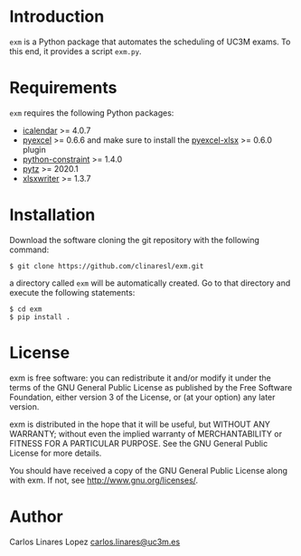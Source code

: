 # Introduction #

``exm`` is a Python package that automates the scheduling of UC3M exams. To this
end, it provides a script `exm.py`.


# Requirements #

``exm`` requires the following Python packages:

* [icalendar](https://pypi.org/project/icalendar/) >= 4.0.7
* [pyexcel](https://pypi.org/project/pyexcel/) >= 0.6.6
  and make sure to install the [pyexcel-xlsx](https://pypi.org/project/pyexcel-xlsx/) >= 0.6.0 plugin
* [python-constraint](https://pypi.org/project/python-constraint/) >= 1.4.0
* [pytz](https://pypi.org/project/pytz/) >= 2020.1
* [xlsxwriter](https://pypi.org/project/XlsxWriter/) >= 1.3.7


# Installation #

Download the software cloning the git repository with the following command:

    $ git clone https://github.com/clinaresl/exm.git

a directory called `exm` will be automatically created. Go to that directory
and execute the following statements:

    $ cd exm
    $ pip install .


# License #

exm is free software: you can redistribute it and/or modify it
under the terms of the GNU General Public License as published by the
Free Software Foundation, either version 3 of the License, or (at your
option) any later version.

exm is distributed in the hope that it will be useful, but WITHOUT
ANY WARRANTY; without even the implied warranty of MERCHANTABILITY or
FITNESS FOR A PARTICULAR PURPOSE.  See the GNU General Public License
for more details.

You should have received a copy of the GNU General Public License
along with exm.  If not, see <http://www.gnu.org/licenses/>.


# Author #

Carlos Linares Lopez <carlos.linares@uc3m.es>

